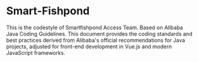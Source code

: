 # Smart-Fishpond
This is the codestyle of Smartfishpond Access Team. Based on Alibaba Java Coding Guidelines. This document provides the coding standards and best practices derived from Alibaba's official recommendations for Java projects, adjusted for front-end development in Vue.js and modern JavaScript frameworks.
